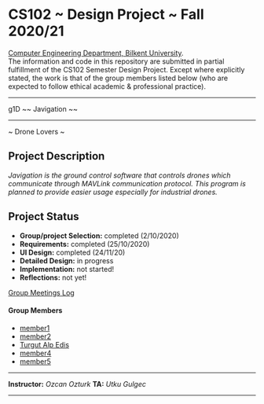 # CS102 ~ Design Project ~ Fall 2020/21
[Computer Engineering Department, Bilkent University](http://w3.cs.bilkent.edu.tr/en/).  
The information and code in this repository are submitted in partial fulfillment of the CS102 Semester Design Project. Except where explicitly stated, the work is that of the group members listed below (who are expected to follow ethical academic & professional practice).
****
 g1D ~~ Javigation ~~
****
 ~ Drone Lovers ~

## Project Description
_Javigation is the ground control software that controls drones which communicate through MAVLink communication protocol. This program is planned to provide easier usage especially for industrial drones._
   
## Project Status
+ **Group/project Selection:** completed (2/10/2020)
+ **Requirements:** completed (25/10/2020)
+ **UI Design:** completed (24/11/20)
+ **Detailed Design:** in progress
+ **Implementation:** not started!
+ **Reflections:** not yet!

[Group Meetings Log](group/meetingslog.md)
#### Group Members
- [member1](project/member1_log.md)
- [member2](project/member2_log.md)
- [Turgut Alp Edis](project/member3_log.md)
- [member4](project/member4_log.md)
- [member5](project/member5_log.md)

****
**Instructor:** _Ozcan Ozturk_   **TA:**  _Utku Gulgec_
****
